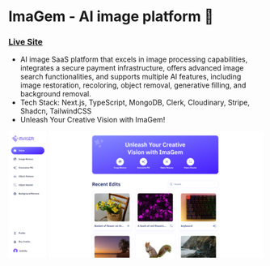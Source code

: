 # ImaGem -  AI image platform 📸

### [Live Site](https://cc-imagem.vercel.app/)

- AI image SaaS platform that excels in image processing capabilities, integrates a secure payment infrastructure, offers advanced image search functionalities, and supports multiple AI features, including image restoration, recoloring, object removal, generative filling, and background removal.
- Tech Stack: Next.js, TypeScript, MongoDB, Clerk, Cloudinary, Stripe, Shadcn, TailwindCSS
- Unleash Your Creative Vision with ImaGem!

![](/preview.png)
